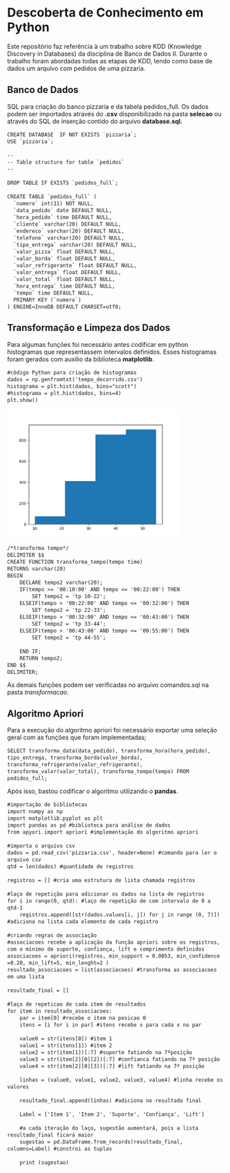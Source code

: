 # Descoberta de Conhecimento em Python

Este repositório faz referência à um trabalho sobre KDD (Knowledge Discovery in Databases) da disciplina de Banco de Dados II. Durante o trabalho foram abordadas todas as etapas de KDD, tendo como base de dados um arquivo com pedidos de uma pizzaria.


<h2> Banco de Dados </h2>

SQL para criação do banco pizzaria e da tabela pedidos_full. Os dados podem ser importados através do <b>.csv</b> disponibilizado na pasta <b>selecao</b> ou através do SQL de inserção contido do arquivo <b>database.sql.</b>

```
CREATE DATABASE  IF NOT EXISTS `pizzaria`;
USE `pizzaria`;

--
-- Table structure for table `pedidos`
--

DROP TABLE IF EXISTS `pedidos_full`;

CREATE TABLE `pedidos_full` (
  `numero` int(11) NOT NULL,
  `data_pedido` date DEFAULT NULL,
  `hora_pedido` time DEFAULT NULL,
  `cliente` varchar(20) DEFAULT NULL,
  `endereco` varchar(20) DEFAULT NULL,
  `telefone` varchar(20) DEFAULT NULL,
  `tipo_entrega` varchar(20) DEFAULT NULL,
  `valor_pizza` float DEFAULT NULL,
  `valor_borda` float DEFAULT NULL,
  `valor_refrigerante` float DEFAULT NULL,
  `valor_entrega` float DEFAULT NULL,
  `valor_total` float DEFAULT NULL,
  `hora_entrega` time DEFAULT NULL,
  `tempo` time DEFAULT NULL,
  PRIMARY KEY (`numero`)
) ENGINE=InnoDB DEFAULT CHARSET=utf8;

```

<h2>Transformação e Limpeza dos Dados</h2>

Para algumas funções foi necessário antes codificar em python histogramas que representassem intervalos definidos. Esses histogramas foram gerados com auxílio da biblioteca <b>matplotlib</b>.

```
#código Python para criação de histogramas
dados = np.genfromtxt('tempo_decorrido.csv')
histograma = plt.hist(dados, bins="scott")
#histograma = plt.hist(dados, bins=4)
plt.show()
```

<img width="400px" height="300px" align="center" src="numpy-matplotlib/dados1.png">

```
/*transforma tempo*/
DELIMITER $$
CREATE FUNCTION transforma_tempo(tempo time) 
RETURNS varchar(20)
BEGIN
    DECLARE tempo2 varchar(20);
    IF(tempo >= '00:10:00' AND tempo <= '00:22:00') THEN
        SET tempo2 = 'tp 10-22';
    ELSEIF(tempo > '00:22:00' AND tempo <= '00:32:00') THEN
        SET tempo2 = 'tp 22-33';
    ELSEIF(tempo > '00:32:00' AND tempo <= '00:43:00') THEN
        SET tempo2 = 'tp 33-44';
    ELSEIF(tempo > '00:43:00' AND tempo <= '00:55:00') THEN
        SET tempo2 = 'tp 44-55';

    END IF;
    RETURN tempo2;
END $$
DELIMITER;

```
As demais funções podem ser verificadas no arquivo comandos.sql na pasta <i>transformacao</i>.

<h2> Algoritmo Apriori</h2>

Para a execução do algoritmo apriori foi necessário exportar uma seleção geral com as funções que foram implementadas;

```
SELECT transforma_data(data_pedido), transforma_hora(hora_pedido), tipo_entrega, transforma_borda(valor_borda), transforma_refrigerante(valor_refrigerante), transforma_valor(valor_total), transforma_tempo(tempo) FROM pedidos_full;

```

Após isso, bastou codificar o algoritmo utilizando o <b>pandas</b>.

```
#importação de bibliotecas
import numpy as np
import matplotlib.pyplot as plt
import pandas as pd #biblioteca para análise de dados
from apyori import apriori #implementação do algoritmo apriori

#importa o arquivo csv
dados = pd.read_csv('pizzaria.csv', header=None) #comando para ler o arquivo csv
qtd = len(dados) #quantidade de registros

registros = [] #cria uma estrutura de lista chamada registros

#laço de repetição para adicionar os dados na lista de registros
for i in range(0, qtd): #laço de repetição de com intervalo de 0 a qtd-1
    registros.append([str(dados.values[i, j]) for j in range (0, 7)]) #adiciona na lista cada elemento de cada registro 
        
#criando regras de associação
#associacoes recebe a aplicação da função apriori sobre os registros, com o mínimo de suporte, confiança, lift e comprimento definidos    
associacoes = apriori(registros, min_support = 0.0053, min_confidence =0.20, min_lift=5, min_lenght=2 )
resultado_associacoes = list(associacoes) #transforma as associacoes em uma lista

resultado_final = []

#laço de repeticao de cada item de resultados
for item in resultado_associacoes:
    par = item[0] #recebe o item na posicao 0
    itens = [i for i in par] #itens recebe x para cada x no par
    
    value0 = str(itens[0]) #item 1
    value1 = str(itens[1]) #item 2
    value2 = str(item[1])[:7] #suporte fatiando na 7ºposição
    value3 = str(item[2][0][2])[:7] #confianca fatiando na 7º posição
    value4 = str(item[2][0][3])[:7] #lift fatiando na 7º posição
    
    linhas = (value0, value1, value2, value3, value4) #linha recebe os valores
    
    resultado_final.append(linhas) #adiciona no resultado final
    
    Label = ['Item 1', 'Item 2', 'Suporte', 'Confiança', 'Lift']
    
    #a cada iteração do laço, sugestão aumentará, pois a lista resultado_final ficará maior
    sugestao = pd.DataFrame.from_records(resultado_final, columns=Label) #constroi as tuplas
    
    print (sugestao)
```
